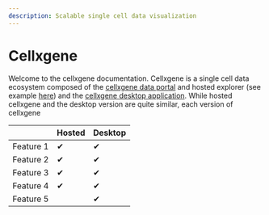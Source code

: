 ```yaml
---
description: Scalable single cell data visualization
---
```


# Cellxgene

Welcome to the cellxgene documentation. Cellxgene is a single cell data ecosystem composed of the [cellxgene data portal](https://cellxgene.cziscience.com/) and hosted explorer \(see example [here](https://cellxgene.cziscience.com/e/48b37086-25f7-4ecd-be66-f5bb378e3aea.cxg/)\) and the [cellxgene desktop application](https://github.com/chanzuckerberg/cellxgene).  While hosted cellxgene and the desktop version are quite similar, each version of cellxgene 



|  | Hosted | Desktop |
| :--- | :--- | :--- |
| Feature 1 | ✔ | ✔ |
| Feature 2 | ✔ | ✔ |
| Feature 3 | ✔ | ✔ |
| Feature 4 | ✔ | ✔ |
| Feature 5 |  | ✔ |



